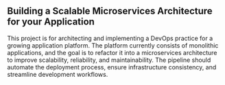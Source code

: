 ## Building a Scalable Microservices Architecture for your Application
This project is for architecting and implementing a DevOps practice for a growing application platform. The platform currently consists of monolithic applications, and the goal is to refactor it into a microservices architecture to improve scalability, reliability, and maintainability. The pipeline should automate the deployment process, ensure infrastructure consistency, and streamline development workflows.
